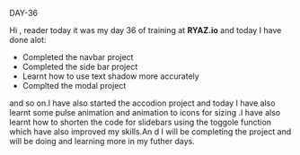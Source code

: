 DAY-36


Hi , reader today it was my day 36 of training at **RYAZ.io** and today I have done alot:


* Completed the navbar project
* Completed the side bar project
* Learnt how to use text shadow more accurately
* Complted the modal project

and so on.I have also started the accodion project and today I have also learnt some pulse animation and animation to icons for sizing .I have also learnt how to shorten the code for slidebars using the toggole function which have also improved my skills.An d I will be completing the project and will be doing and learning more in my futher days. 